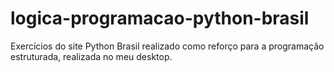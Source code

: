 # logica-programacao-python-brasil

Exercícios do site Python Brasil realizado como reforço para a programação estruturada, realizada no meu desktop.
